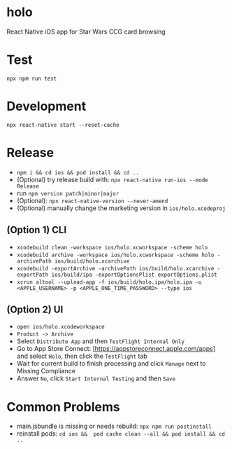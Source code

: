 # holo
React Native iOS app for Star Wars CCG card browsing

# Test
`npx npm run test`

# Development
`npx react-native start --reset-cache`

# Release
* `npm i && cd ios && pod install && cd ..`
* (Optional) try release build with: `npx react-native run-ios --mode Release`
* run `npm version patch|minor|major`
* (Optional): `npx react-native-version --never-amend`
* (Optional) manually change the marketing version in `ios/holo.xcodeproj`

## (Option 1) CLI
* `xcodebuild clean -workspace ios/holo.xcworkspace -scheme holo`
* `xcodebuild archive -workspace ios/holo.xcworkspace -scheme holo -archivePath ios/build/holo.xcarchive`
* `xcodebuild -exportArchive -archivePath ios/build/holo.xcarchive -exportPath ios/build/ipa -exportOptionsPlist exportOptions.plist`
* `xcrun altool --upload-app -f ios/build/holo.ipa/holo.ipa -u <APPLE_USERNAME> -p <APPLE_ONE_TIME_PASSWORD> --type ios`

## (Option 2) UI
* `open ios/holo.xcodeworkspace`
* `Product -> Archive`
* Select `Distribute App` and then `TestFlight Internal Only`
* Go to App Store Connect: [https://appstoreconnect.apple.com/apps] and select `Holo`, then click the `TestFlight` tab
* Wait for current build to finish processing and click `Manage` next to Missing Compliance
* Answer `No`, click `Start Internal Testing` and then `Save`

# Common Problems
* main.jsbundle is missing or needs rebuild: `npx npm run postinstall`
* reinstall pods: `cd ios &&  pod cache clean --all && pod install && cd ..`
